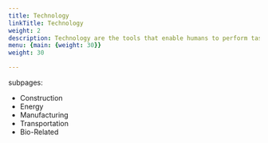 ```yaml
---
title: Technology
linkTitle: Technology
weight: 2
description: Technology are the tools that enable humans to perform tasks in a mechanism that improves speed, quality and/or cost.
menu: {main: {weight: 30}}
weight: 30

---
```



subpages:
- Construction
- Energy
- Manufacturing
- Transportation
- Bio-Related

